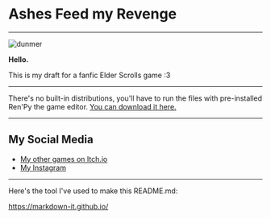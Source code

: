 # Ashes Feed my Revenge
___

![dunmer](https://raw.githubusercontent.com/yuul-ia/ashes-feed-my-revenge/main/game/images/ildari/black%20white%20colored%202.png "Dunmer lololol")


**Hello.**

This is my draft for a fanfic Elder Scrolls game :3
___

There's no built-in distributions, you'll have to run the files with pre-installed Ren'Py the game editor.
[You can download it here.](https://clavicula-nox.itch.io/)

___

## My Social Media

* [My other games on Itch.io](https://clavicula-nox.itch.io/)
* [My Instagram](https://www.instagram.com/_clavicula_nox_/)

___
Here's the tool I've used to make this README.md:

https://markdown-it.github.io/
